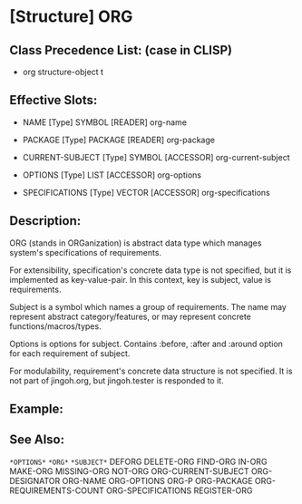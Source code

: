 # [Structure] ORG

## Class Precedence List: (case in CLISP)

* org structure-object t

## Effective Slots:

* NAME [Type] SYMBOL
[READER] org-name

* PACKAGE [Type] PACKAGE
[READER] org-package

* CURRENT-SUBJECT [Type] SYMBOL
[ACCESSOR] org-current-subject

* OPTIONS [Type] LIST
[ACCESSOR] org-options

* SPECIFICATIONS [Type] VECTOR
[ACCESSOR] org-specifications

## Description:
ORG (stands in ORGanization) is abstract data type which manages system's specifications of requirements.

For extensibility, specification's concrete data type is not specified, but it is implemented as key-value-pair.
In this context, key is subject, value is requirements.

Subject is a symbol which names a group of requirements.
The name may represent abstract category/features, or may represent concrete functions/macros/types.

Options is options for subject.
Contains :before, :after and :around option for each requirement of subject.

For modulability, requirement's concrete data structure is not specified.
It is not part of jingoh.org, but jingoh.tester is responded to it.

## Example:

## See Also:

`*OPTIONS*`
`*ORG*`
`*SUBJECT*`
DEFORG
DELETE-ORG
FIND-ORG
IN-ORG
MAKE-ORG
MISSING-ORG
NOT-ORG
ORG-CURRENT-SUBJECT
ORG-DESIGNATOR
ORG-NAME
ORG-OPTIONS
ORG-P
ORG-PACKAGE
ORG-REQUIREMENTS-COUNT
ORG-SPECIFICATIONS
REGISTER-ORG
